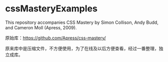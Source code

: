 # cssMasteryExamples
This repository accompanies CSS Mastery by Simon Collison, Andy Budd, and Cameron Moll (Apress, 2009).

原始库：https://github.com/Apress/css-mastery/

原来库中是压缩文件，不方便使用，为了在线及以后方便查看，经过一番整理，独立成库。
